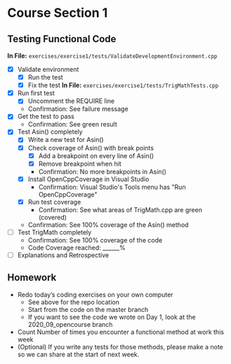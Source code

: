 # Course Section 1 

## Testing Functional Code
**In File:** `exercises/exercise1/tests/ValidateDevelopmentEnvironment.cpp`
* [x] Validate environment
    * [x] Run the test
    * [x] Fix the test
**In File:** `exercises/exercise1/tests/TrigMathTests.cpp`
* [x] Run first test
    * [x] Uncomment the REQUIRE line
    * Confirmation: See failure message
* [x] Get the test to pass
    * Confirmation: See green result
* [x] Test Asin() completely
    * [x] Write a new test for Asin()
    * [x] Check coverage of Asin() with break points
        * [x] Add a breakpoint on every line of Asin()
        * [x] Remove breakpoint when hit
        * Confirmation: No more breakpoints in Asin()
    * [x] Install OpenCppCoverage in Visual Studio
        * Confirmation: Visual Studio's Tools menu has "Run OpenCppCoverage"
    * [x] Run test coverage
        * Confirmation: See what areas of TrigMath.cpp are green (covered)
    * Confirmation: See 100% coverage of the Asin() method
* [ ] Test TrigMath completely
    * Confirmation: See 100% coverage of the code
    * Code Coverage reached: ______%
* [ ] Explanations and Retrospective

## Homework

* Redo today’s coding exercises on your own computer
    * See above for the repo location
    * Start from the code on the master branch
    * If you want to see the code we wrote on Day 1, look at the 2020_09_opencourse branch
* Count Number of times you encounter a functional method at work this week
* (Optional) If you write any tests for those methods, please make a note so we can share at the start of next week.
